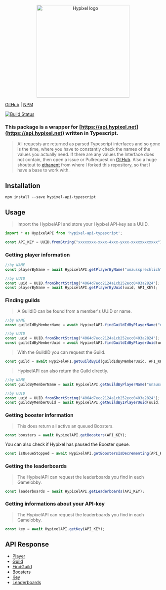 <p align="center" style="text-align: center;"><img src="https://api.hypixel.net/assets/images/logo.png" width="300" alt="Hypixel logo"/></p>


[GitHub](https://github.com/unaussprechlich/hypixel-api) | [NPM](https://www.npmjs.com/package/hypixel-api-typescript) 

[![Build Status](https://travis-ci.org/unaussprechlich/Hypixel-API-typescript.svg?branch=master)](https://travis-ci.org/unaussprechlich/Hypixel-API-typescript)

### This package is a wrapper for [https://api.hypixel.net](https://api.hypixel.net) written in Typescript. 

>All requests are returned as parsed Typescript interfaces and so gone is the time, where you have to constantly check the names of the values you actually need. If there are any values the Interface does not contain, then open a issue or Pullrequest on [GitHub](“https://github.com/unaussprechlich/hyixel-api”). 
Also a huge shoutout to [ethanent](“https://github.com/ethanent”) from where I forked this repository, so that I have a base to work with.

## Installation

```shell
npm install --save hypixel-api-typescript
```

## Usage

> Import the HypixelAPI and store your Hypixel API-key as a UUID.

```typescript
import * as HypixelAPI from 'hypixel-api-typescript';

const API_KEY = UUID.fromString("xxxxxxxx-xxxx-4xxx-yxxx-xxxxxxxxxxxx")
```

### Getting player information


```typescript
//by NAME
const playerByName = await HypixelAPI.getPlayerByName("unaussprechlich", API_KEY);

//by UUID
const uuid = UUID.fromShortString("4064d7ecc2124a1cb252ecc0403a2824");
const playerByName = await HypixelAPI.getPlayerByUuid(uuid, API_KEY);
```

### Finding guilds

> A GuildID can be found from a member's UUID or name.

```typescript
//by NAME
const guildIdByMemberName = await HypixelAPI.findGuildIdByPlayerName("unaussprechlich", API_KEY);

//by UUID
const uuid = UUID.fromShortString("4064d7ecc2124a1cb252ecc0403a2824");
const guildIdByMemberUuid = await HypixelAPI.findGuildIdByPlayerUuid(uuid, API_KEY);
```

> With the GuildID you can request the Guild.

```typescript
const guild = await HypixelAPI.getGuildById(guildIdByMemberUuid, API_KEY);
```

> HypixelAPI can also return the Guild directly.

```typescript
//by NAME
const guildByMemberName = await HypixelAPI.getGuildByPlayerName("unaussprechlich", API_KEY);

//by UUID
const uuid = UUID.fromShortString("4064d7ecc2124a1cb252ecc0403a2824");
const guildByMemberUuid = await HypixelAPI.getGuildByIPlayerUuid(uuid, API_KEY);
```

### Getting booster information

> This does return all active an queued Boosters. 

```typescript
const boosters = await HypixelAPI.getBoosters(API_KEY);
```

You can also check if Hypixel has paused the Booster queue.

```typescript
const isQueueStopped = await HypixelAPI.getBoostersIsDecrementing(API_KEY);
```

### Getting the leaderboards

> The HypixelAPI can request the leaderboards you find in each Gamelobby.

```typescript
const leaderboards = await HypixelAPI.getLeaderboards(API_KEY);
```

### Getting informations about your API-key

> The HypixelAPI can request the leaderboards you find in each Gamelobby.

```typescript
const key = await HypixelAPI.getKey(API_KEY);
```

## API Response

* [Player](https://github.com/unaussprechlich/Hypixel-API-typescript/tree/master/src/response/PlayerResponse.ts)
* [Guild](https://github.com/unaussprechlich/Hypixel-API-typescript/tree/master/src/response/GuildResponse.ts)
* [FindGuild](https://github.com/unaussprechlich/Hypixel-API-typescript/tree/master/src/response/FindGuildResponse.ts)
* [Boosters](https://github.com/unaussprechlich/Hypixel-API-typescript/blob/master/src/response/BoostersResponse.ts)
* [Key](https://github.com/unaussprechlich/Hypixel-API-typescript/blob/master/src/response/KeyResponse.ts)
* [Leaderboards](https://github.com/unaussprechlich/Hypixel-API-typescript/tree/master/src/response/LeaderboardsResponse.ts)
